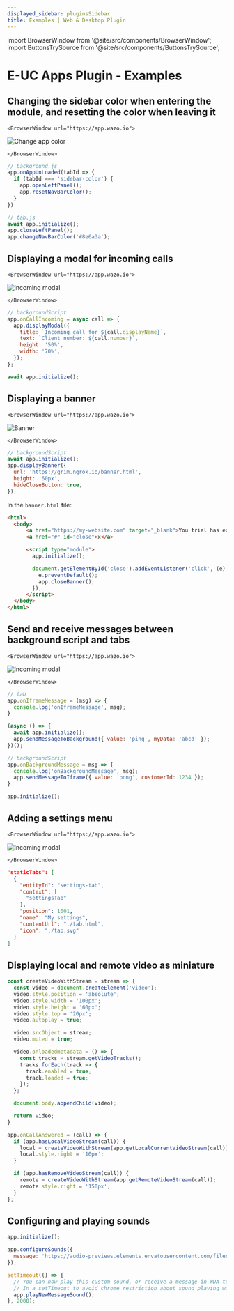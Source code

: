 ```yaml
---
displayed_sidebar: pluginsSidebar
title: Examples | Web & Desktop Plugin
---
```


import BrowserWindow from '@site/src/components/BrowserWindow';
import ButtonsTrySource from '@site/src/components/ButtonsTrySource';

# E-UC Apps Plugin - Examples

## Changing the sidebar color when entering the module, and resetting the color when leaving it

```mdx-code-block
<BrowserWindow url="https://app.wazo.io">
```
![Change app color](/img/plugins/ui/app/app-example-color.jpg)
```mdx-code-block
</BrowserWindow>
```

```js
// background.js
app.onAppUnLoaded(tabId => {
  if (tabId === 'sidebar-color') {
    app.openLeftPanel();
    app.resetNavBarColor();
  }
})

// tab.js
await app.initialize();
app.closeLeftPanel();
app.changeNavBarColor('#8e6a3a');
```

<ButtonsTrySource
    product="app"
    manifest="https://developers.wazo.io/examples/wda/sidebar-color/manifest.json"
    source="https://github.com/wazo-communication/developers.wazo.io/tree/main/static/examples/wda/sidebar-color"
/>

## Displaying a modal for incoming calls

```mdx-code-block
<BrowserWindow url="https://app.wazo.io">
```
![Incoming modal](/img/plugins/ui/app/app-example-modal.jpg)
```mdx-code-block
</BrowserWindow>
```

```js
// backgroundScript
app.onCallIncoming = async call => {
  app.displayModal({
    title: `Incoming call for ${call.displayName}`,
    text: `Client number: ${call.number}`,
    height: '50%',
    width: '70%',
  });
};

await app.initialize();
```

<ButtonsTrySource
    product="app"
    manifest="https://developers.wazo.io/examples/wda/incoming-call-modal/manifest.json"
    source="https://github.com/wazo-communication/developers.wazo.io/tree/main/static/examples/wda/incoming-call-modal"
/>

## Displaying a banner

```mdx-code-block
<BrowserWindow url="https://app.wazo.io">
```
![Banner](/img/plugins/ui/app/app-example-banner.png)
```mdx-code-block
</BrowserWindow>
```

```js
// backgroundScript
await app.initialize();
app.displayBanner({
  url: 'https://grim.ngrok.io/banner.html',
  height: '60px',
  hideCloseButton: true,
});

```

In the `banner.html` file:
```html
<html>
  <body>
      <a href="https://my-website.com" target="_blank">You trial has expired</a>
      <a href="#" id="close">x</a>

      <script type="module">
        app.initialize();

        document.getElementById('close').addEventListener('click', (e) => {
          e.preventDefault();
          app.closeBanner();
        });
      </script>
  </body>
</html>
```

## Send and receive messages between background script and tabs

```mdx-code-block
<BrowserWindow url="https://app.wazo.io">
```
![Incoming modal](/img/plugins/ui/app/app-example-background.jpg)
```mdx-code-block
</BrowserWindow>
```

```js
// tab
app.onIframeMessage = (msg) => {
  console.log('onIframeMessage', msg);
}

(async () => {
  await app.initialize();
  app.sendMessageToBackground({ value: 'ping', myData: 'abcd' });
})();

// backgroundScript
app.onBackgroundMessage = msg => {
  console.log('onBackgroundMessage', msg);
  app.sendMessageToIframe({ value: 'pong', customerId: 1234 });
}

app.initialize();
```

<ButtonsTrySource
    product="app"
    manifest="https://developers.wazo.io/examples/wda/iframe-bg-messaging/manifest.json"
    source="https://github.com/wazo-communication/developers.wazo.io/tree/main/static/examples/wda/iframe-bg-messaging"
/>

## Adding a settings menu

```mdx-code-block
<BrowserWindow url="https://app.wazo.io">
```
![Incoming modal](/img/plugins/ui/app/app-example-setting.jpg)
```mdx-code-block
</BrowserWindow>
```


```json
"staticTabs": [
  {
    "entityId": "settings-tab",
    "context": [
      "settingsTab"
    ],
    "position": 1001,
    "name": "My settings",
    "contentUrl": "./tab.html",
    "icon": "./tab.svg"
  }
]
```

<ButtonsTrySource
    product="app"
    manifest="https://developers.wazo.io/examples/wda/settings-menu/manifest.json"
    source="https://github.com/wazo-communication/developers.wazo.io/tree/main/static/examples/wda/settings-menu"
/>

## Displaying local and remote video as miniature

```js
const createVideoWithStream = stream => {
  const video = document.createElement('video');
  video.style.position = 'absolute';
  video.style.width = '100px';
  video.style.height = '60px';
  video.style.top = '20px';
  video.autoplay = true;

  video.srcObject = stream;
  video.muted = true;

  video.onloadedmetadata = () => {
    const tracks = stream.getVideoTracks();
    tracks.forEach(track => {
      track.enabled = true;
      track.loaded = true;
    });
  };

  document.body.appendChild(video);

  return video;
}

app.onCallAnswered = (call) => {
  if (app.hasLocalVideoStream(call)) {
    local = createVideoWithStream(app.getLocalCurrentVideoStream(call));
    local.style.right = '10px';
  }

  if (app.hasRemoveVideoStream(call)) {
    remote = createVideoWithStream(app.getRemoteVideoStream(call));
    remote.style.right = '150px';
  }
};
```

<ButtonsTrySource
    product="app"
    manifest="https://developers.wazo.io/examples/wda/video-pip/manifest.json"
    source="https://github.com/wazo-communication/developers.wazo.io/tree/main/static/examples/wda/video-pip"
/>

## Configuring and playing sounds

```js
app.initialize();

app.configureSounds({
  message: 'https://audio-previews.elements.envatousercontent.com/files/156322809/preview.mp3'
});

setTimeout(() => {
  // You can now play this custom sound, or receive a message in WDA to hear this sound.
  // In a setTimeout to avoid chrome restriction about sound playing without user interaction: https://developer.chrome.com/blog/autoplay
  app.playNewMessageSound();
}, 2000);
```

<ButtonsTrySource
    product="app"
    manifest="https://developers.wazo.io/examples/wda/configure-sounds/manifest.json"
    source="https://github.com/wazo-communication/developers.wazo.io/tree/main/static/examples/wda/configure-sounds"
/>
